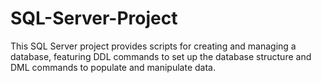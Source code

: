 # SQL-Server-Project
This SQL Server project provides scripts for creating and managing a database, featuring DDL commands to set up the database structure and DML commands to populate and manipulate data.
